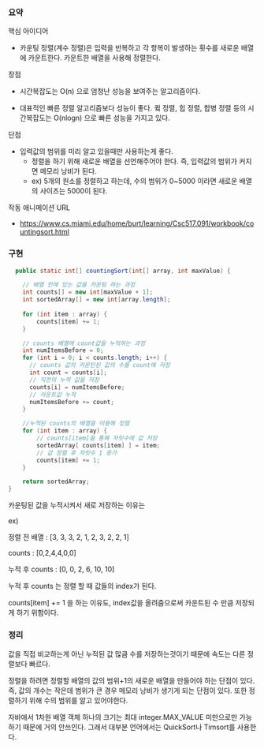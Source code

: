 ### 요약

핵심 아이디어

- 카운팅 정렬(계수 정렬)은 입력을 반복하고 각 항복이 발생하는 횟수를 새로운 배열에 카운트한다. 카운트한 배열을 사용해 정렬한다.

장점 

- 시간복잡도는 O(n) 으로 엄청난 성능을 보여주는 알고리즘이다.

- 대표적인 빠른 정렬 알고리즘보다 성능이 좋다. 큌 정렬, 힙 정렬, 합병 정렬 등의 시간복잡도는 O(nlogn)  으로 빠른 성능을 가지고 있다.

단점

- 입력값의 범위를 미리 알고 있을때만 사용하는게 좋다.
	- 정렬을 하기 위해 새로운 배열을 선언해주어야 한다. 즉, 입력값의 범위가 커지면 메모리 낭비가 된다.
	- ex) 5개의 원소를 정렬하고 하는데, 수의 범위가 0~5000 이라면 새로운 배열의 사이즈는 5000이 된다.

작동 애니메이션 URL

- https://www.cs.miami.edu/home/burt/learning/Csc517.091/workbook/countingsort.html



### 구현

```java
  public static int[] countingSort(int[] array, int maxValue) {

    // 배열 안에 있는 값을 카운팅 하는 과정
    int counts[] = new int[maxValue + 1];
    int sortedArray[] = new int[array.length];
    
    for (int item : array) {
        counts[item] += 1;
    }

    // counts 배열에 count값을 누적하는 과정
    int numItemsBefore = 0;
    for (int i = 0; i < counts.length; i++) {
      // counts 값의 카운틴된 값의 수를 count에 저장
      int count = counts[i];
      // 직전의 누적 값을 저장
      counts[i] = numItemsBefore;
      // 카운트값 누적
      numItemsBefore += count;
    }

    //누적된 counts의 배열을 이용해 정렬
    for (int item : array) {
        // counts[item]을 통해 자릿수에 값 저장 
        sortedArray[ counts[item] ] = item;
        // 값 정렬 후 자릿수 1 증가
        counts[item] += 1;
    }

    return sortedArray;
}
```



카운팅된 값을 누적시켜서 새로 저장하는 이유는

ex)

정렬 전 배열 : [3, 3, 3, 2, 1, 2, 3, 2, 2, 1]

counts : [0,2,4,4,0,0]

누적 후 counts : [0, 0, 2, 6, 10, 10]

누적 후 counts 는 정렬 할 때 값들의 index가 된다.

counts[item] += 1 을 하는 이유도, index값을 올려줌으로써 카운트된 수 만큼 저장되게 하기 위함이다.



### 정리

값을 직접 비교하는게 아닌 누적된 값 많큼 수를 저장하는것이기 때문에 속도는 다른 정렬보다 빠르다.

정렬을 하려면 정렬할 배열의 값의 범위+1의 새로운 배열을 만들어야 하는 단점이 있다. 즉, 값의 개수는 작은데 범위가 큰 경우 메모리 낭비가 생기게 되는 단점이 있다. 또한 정렬하기 위해 수의 범위를 알고 있어야한다.

자바에서 1차원 배열 객체 하나의 크기는 최대 integer.MAX_VALUE 미만으로만 가능하기 때문에 거의 안쓰인다. 그래서 대부분 언어에서는 QuickSort나  Timsort를 사용한다. 
